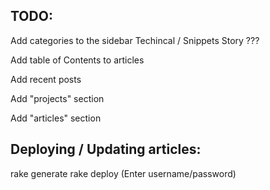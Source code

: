 ## TODO:

Add categories to the sidebar
Techincal / Snippets
Story
???

Add table of Contents to articles

Add recent posts

Add "projects" section

Add "articles" section

## Deploying / Updating articles:
rake generate
rake deploy
(Enter username/password)

